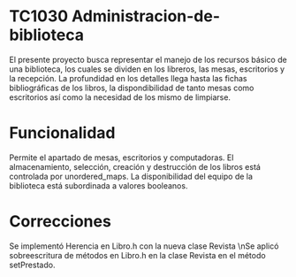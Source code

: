 # TC1030 Administracion-de-biblioteca
El presente proyecto busca representar el manejo de los recursos básico de una biblioteca, los cuales se dividen en los libreros, las mesas, escritorios y la recepción. La profundidad en los detalles llega hasta las fichas bibliográficas de los libros, la dispondibilidad de tanto mesas como escritorios así como la necesidad de los mismo de limpiarse.
# Funcionalidad
Permite el apartado de mesas, escritorios y computadoras.
El almacenamiento, selección, creación y destrucción de los libros está controlada por unordered_maps.
La disponibilidad del equipo de la biblioteca está subordinada a valores booleanos.
# Correcciones
Se implementó Herencia en Libro.h con la nueva clase Revista
\nSe aplicó sobreescritura de métodos en Libro.h en la clase Revista en el método setPrestado.
